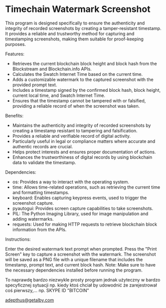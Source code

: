 # Timechain Watermark Screenshot


This program is designed specifically to ensure the authenticity and integrity of recorded screenshots by creating a tamper-resistant timestamp. It provides a reliable and trustworthy method for capturing and timestamping screenshots, making them suitable for proof-keeping purposes.

Features:

- Retrieves the current blockchain block height and block hash from the Blockstream and Blockchain.info APIs.
- Calculates the Swatch Internet Time based on the current time.
- Adds a customizable watermark to the captured screenshot with the provided prompt text.
- Includes a timestamp signed by the confirmed block hash, block height, current local time, and Swatch Internet Time.
- Ensures that the timestamp cannot be tampered with or falsified, providing a reliable record of when the screenshot was taken.

Benefits:

- Maintains the authenticity and integrity of recorded screenshots by creating a timestamp resistant to tampering and falsification.
- Provides a reliable and verifiable record of digital activity.
- Particularly useful in legal or compliance matters where accurate and authentic records are crucial.
- Helps protect interests and ensures proper documentation of actions.
- Enhances the trustworthiness of digital records by using blockchain data to validate the timestamp.

Dependencies:

- os: Provides a way to interact with the operating system.
- time: Allows time-related operations, such as retrieving the current time and formatting timestamps.
- keyboard: Enables capturing keypress events, used to trigger the screenshot capture.
- pyautogui: Provides screen capture capabilities to take screenshots.
- PIL: The Python Imaging Library, used for image manipulation and adding watermarks.
- requests: Used for making HTTP requests to retrieve blockchain block information from the APIs.

Instructions:

Enter the desired watermark text prompt when prompted.
Press the "Print Screen" key to capture a screenshot with the watermark.
The screenshot will be saved as a PNG file with a unique filename that includes the timestamp, prompt text, and current block hash.
Note: Make sure to have the necessary dependencies installed before running the program.

To naprawdę bardzo niezwykle prosty program jednak użyteczny w bardzo specyficznej sytuacji np. kiedy ktoś chciał by udowodnić że zarejestrował coś pierwszy,... np. SKYPE ID "BITCOIN" 

adepthus@getalby.com
